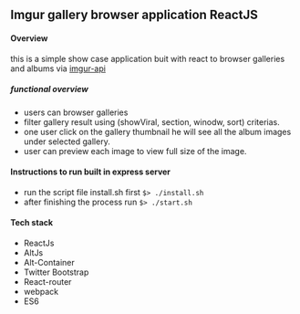 ## Imgur gallery browser application ReactJS

#### Overview

this is a simple show case application buit with react to browser galleries and albums via [imgur-api](http://api.imgur.com/)

##### functional overview

* users can browser galleries
* filter gallery result using (showViral, section, winodw, sort) criterias.
* one user click on the gallery thumbnail he will see all the album images under selected gallery.
* user can preview each image to view full size of the image.

#### Instructions to run built in express server

* run the script file install.sh first ```$> ./install.sh```
* after finishing the process run ```$> ./start.sh```


#### Tech stack

* ReactJs
* AltJs
* Alt-Container
* Twitter Bootstrap
* React-router
* webpack
* ES6


